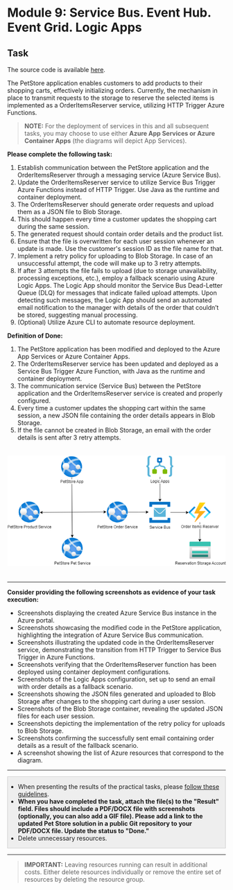 # Module 9: Service Bus. Event Hub. Event Grid. Logic Apps

## Task

The source code is available [here](../../../petstore).

The PetStore application enables customers to add products to their shopping carts, effectively initializing orders. Currently, the mechanism in place to transmit requests to the storage to reserve the selected items is implemented as a OrderItemsReserver service, utilizing HTTP Trigger Azure Functions.

> **NOTE:** For the deployment of services in this and all subsequent tasks, you may choose to use either **Azure App Services or Azure Container Apps** (the diagrams will depict App Services).

**Please complete the following task:**

1. Establish communication between the PetStore application and the OrderItemsReserver through a messaging service (Azure Service Bus).
2. Update the OrderItemsReserver service to utilize Service Bus Trigger Azure Functions instead of HTTP Trigger. Use Java as the runtime and container deployment.
3. The OrderItemsReserver should generate order requests and upload them as a JSON file to Blob Storage.
4. This should happen every time a customer updates the shopping cart during the same session.
5. The generated request should contain order details and the product list.
6. Ensure that the file is overwritten for each user session whenever an update is made. Use the customer's session ID as the file name for that.
7. Implement a retry policy for uploading to Blob Storage. In case of an unsuccessful attempt, the code will make up to 3 retry attempts.
8. If after 3 attempts the file fails to upload (due to storage unavailability, processing exceptions, etc.), employ a fallback scenario using Azure Logic Apps. The Logic App should monitor the Service Bus Dead-Letter Queue (DLQ) for messages that indicate failed upload attempts. Upon detecting such messages, the Logic App should send an automated email notification to the manager with details of the order that couldn’t be stored, suggesting manual processing.
9. (Optional) Utilize Azure CLI to automate resource deployment.

**Definition of Done:**

1. The PetStore application has been modified and deployed to the Azure App Services or Azure Container Apps.
2. The OrderItemsReserver service has been updated and deployed as a Service Bus Trigger Azure Function, with Java as the runtime and container deployment.
3. The communication service (Service Bus) between the PetStore application and the OrderItemsReserver service is created and properly configured.
4. Every time a customer updates the shopping cart within the same session, a new JSON file containing the order details appears in Blob Storage.
5. If the file cannot be created in Blob Storage, an email with the order details is sent after 3 retry attempts.

<img src="images/scheme.png" width="650" style="margin: 20px 0; display: inline-block;"/>

<hr>

**Consider providing the following screenshots as evidence of your task execution:**

- Screenshots displaying the created Azure Service Bus instance in the Azure portal.
- Screenshots showcasing the modified code in the PetStore application, highlighting the integration of Azure Service Bus communication.
- Screenshots illustrating the updated code in the OrderItemsReserver service, demonstrating the transition from HTTP Trigger to Service Bus Trigger in Azure Functions.
- Screenshots verifying that the OrderItemsReserver function has been deployed using container deployment configurations.
- Screenshots of the Logic Apps configuration, set up to send an email with order details as a fallback scenario.
- Screenshots showing the JSON files generated and uploaded to Blob Storage after changes to the shopping cart during a user session.
- Screenshots of the Blob Storage container, revealing the updated JSON files for each user session.
- Screenshots depicting the implementation of the retry policy for uploads to Blob Storage.
- Screenshots confirming the successfully sent email containing order details as a result of the fallback scenario.
- A screenshot showing the list of Azure resources that correspond to the diagram.

<hr>

<div style="border: 1px solid #ccc; background-color: #eee;">
  <ul>
    <li>When presenting the results of the practical tasks, please <a href="../common/presenting-results/presenting-results.md">follow these guidelines</a>.</li>
    <li><strong>When you have completed the task, attach the file(s) to the "Result" field. Files should include a PDF/DOCX file with screenshots (optionally, you can also add a GIF file). Please add a link to the updated Pet Store solution in a public Git repository to your PDF/DOCX file. Update the status to "Done."</strong></li>
    <li>Delete unnecessary resources.</li>
  </ul>
</div>
<hr>

>**IMPORTANT:** Leaving resources running can result in additional costs. Either delete resources individually or remove the entire set of resources by deleting the resource group.
